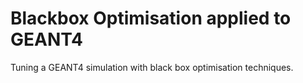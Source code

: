 # Blackbox Optimisation applied to GEANT4  

Tuning a GEANT4 simulation with black box optimisation
techniques.
